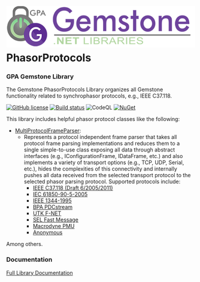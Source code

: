<img align="right" src="img/gemstone-wide-600.png" alt="gemstone logo">

<br /><br /><br /><br />

# PhasorProtocols
### GPA Gemstone Library

The Gemstone PhasorProtocols Library organizes all Gemstone functionality related to synchrophasor protocols, e.g., IEEE C37.118.

[![GitHub license](https://img.shields.io/github/license/gemstone/phasor-protocols?color=4CC61E)](https://github.com/gemstone/phasor-protocols/blob/master/LICENSE)
[![Build status](https://ci.appveyor.com/api/projects/status/u6qs98vlw8abidrv?svg=true)](https://ci.appveyor.com/project/ritchiecarroll/phasor-protocols)
![CodeQL](https://github.com/gemstone/phasor-protocols/workflows/CodeQL/badge.svg)
[![NuGet](https://buildstats.info/nuget/Gemstone.PhasorProtocols)](https://www.nuget.org/packages/Gemstone.PhasorProtocols#readme-body-tab)

This library includes helpful phasor protocol classes like the following:

* [MultiProtocolFrameParser](https://gemstone.github.io/phasor-protocols/help/html/T_Gemstone_PhasorProtocols_MultiProtocolFrameParser.htm):
  * Represents a protocol independent frame parser that takes all protocol frame parsing implementations and reduces them to a single simple-to-use class exposing all data through abstract interfaces (e.g., IConfigurationFrame, IDataFrame, etc.) and also implements a variety of transport options (e.g., TCP, UDP, Serial, etc.), hides the complexities of this connectivity and internally pushes all data received from the selected transport protocol to the selected phasor parsing protocol. Supported protocols include:
    * [IEEE C37.118 (Draft 6/2005/2011)](https://gemstone.github.io/phasor-protocols/help/html/N_Gemstone_PhasorProtocols_IEEEC37_118.htm)
    * [IEC 61850-90-5-2005](https://gemstone.github.io/phasor-protocols/help/html/N_Gemstone_PhasorProtocols_IEC61850_90_5.htm)
    * [IEEE 1344-1995](https://gemstone.github.io/phasor-protocols/help/html/N_Gemstone_PhasorProtocols_IEEE1344.htm)
    * [BPA PDCstream](https://gemstone.github.io/phasor-protocols/help/html/N_Gemstone_PhasorProtocols_BPAPDCstream.htm)
    * [UTK F-NET](https://gemstone.github.io/phasor-protocols/help/html/N_Gemstone_PhasorProtocols_FNET.htm)
    * [SEL Fast Message](https://gemstone.github.io/phasor-protocols/help/html/N_Gemstone_PhasorProtocols_SelFastMessage.htm)
    * [Macrodyne PMU](https://gemstone.github.io/phasor-protocols/help/html/N_Gemstone_PhasorProtocols_Macrodyne.htm)
    * [Anonymous](https://gemstone.github.io/phasor-protocols/help/html/N_Gemstone_PhasorProtocols_Anonymous.htm)

Among others.

### Documentation
[Full Library Documentation](https://gemstone.github.io/phasor-protocols/help)
